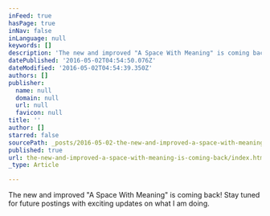 ```yaml
---
inFeed: true
hasPage: true
inNav: false
inLanguage: null
keywords: []
description: 'The new and improved "A Space With Meaning" is coming back! Stay tuned for future postings with exciting updates on what I am doing.'
datePublished: '2016-05-02T04:54:50.076Z'
dateModified: '2016-05-02T04:54:39.350Z'
authors: []
publisher:
  name: null
  domain: null
  url: null
  favicon: null
title: ''
author: []
starred: false
sourcePath: _posts/2016-05-02-the-new-and-improved-a-space-with-meaning-is-coming-back.md
published: true
url: the-new-and-improved-a-space-with-meaning-is-coming-back/index.html
_type: Article

---
```

The new and improved "A Space With Meaning" is coming back! Stay tuned for future postings with exciting updates on what I am doing.